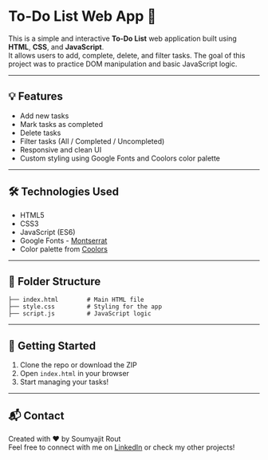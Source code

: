 # To-Do List Web App 📝

This is a simple and interactive **To-Do List** web application built using **HTML**, **CSS**, and **JavaScript**.  
It allows users to add, complete, delete, and filter tasks. The goal of this project was to practice DOM manipulation and basic JavaScript logic.

---

## 💡 Features

- Add new tasks  
- Mark tasks as completed  
- Delete tasks  
- Filter tasks (All / Completed / Uncompleted)  
- Responsive and clean UI  
- Custom styling using Google Fonts and Coolors color palette  

---

## 🛠️ Technologies Used

- HTML5  
- CSS3  
- JavaScript (ES6)  
- Google Fonts - [Montserrat](https://fonts.google.com/specimen/Montserrat)  
- Color palette from [Coolors](https://coolors.co/)  

---

## 📂 Folder Structure

```
├── index.html        # Main HTML file
├── style.css         # Styling for the app
├── script.js         # JavaScript logic

```

---

## 🚀 Getting Started

1. Clone the repo or download the ZIP  
2. Open `index.html` in your browser  
3. Start managing your tasks!

---

## 📬 Contact

Created with ❤️ by Soumyajit Rout  
Feel free to connect with me on [LinkedIn](https://www.linkedin.com/in/soumyajit-rout-7567b1300/) or check my other projects!
